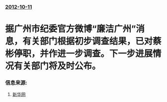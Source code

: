 ### [2012-10-11](/news/2012/10/11/index.md)

##### 
# 据广州市纪委官方微博“廉洁广州”消息，有关部门根据初步调查结果，已对蔡彬停职，并作进一步调查。下一步进展情况有关部门将及时公布。




### 信息来源:

1. [新华网](http://news.xinhuanet.com/local/2012-10/11/c_123810206.htm)
